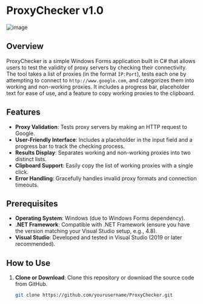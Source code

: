 # ProxyChecker v1.0
![image](https://github.com/user-attachments/assets/7d0eafa1-7275-4a68-86d0-d84d010fc062)


## Overview
ProxyChecker is a simple Windows Forms application built in C# that allows users to test the validity of proxy servers by checking their connectivity. The tool takes a list of proxies (in the format `IP:Port`), tests each one by attempting to connect to `http://www.google.com`, and categorizes them into working and non-working proxies. It includes a progress bar, placeholder text for ease of use, and a feature to copy working proxies to the clipboard.


## Features
- **Proxy Validation**: Tests proxy servers by making an HTTP request to Google.
- **User-Friendly Interface**: Includes a placeholder in the input field and a progress bar to track the checking process.
- **Results Display**: Separates working and non-working proxies into two distinct lists.
- **Clipboard Support**: Easily copy the list of working proxies with a single click.
- **Error Handling**: Gracefully handles invalid proxy formats and connection timeouts.

## Prerequisites
- **Operating System**: Windows (due to Windows Forms dependency).
- **.NET Framework**: Compatible with .NET Framework (ensure you have the version matching your Visual Studio setup, e.g., 4.8).
- **Visual Studio**: Developed and tested in Visual Studio (2019 or later recommended).

## How to Use
1. **Clone or Download**: Clone this repository or download the source code from GitHub.
   ```bash
   git clone https://github.com/yourusername/ProxyChecker.git
